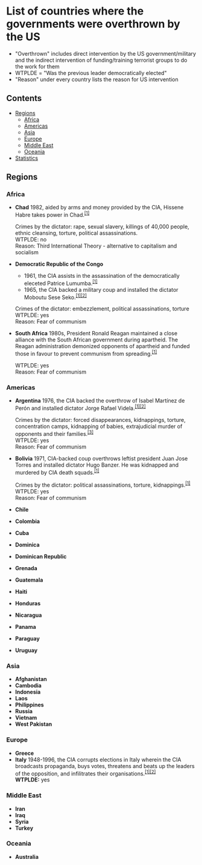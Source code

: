# List of countries where the governments were overthrown by the US

* "Overthrown" includes direct intervention by the US government/military and the indirect intervention of funding/training terrorist groups to do the work for them
* WTPLDE = "Was the previous leader democratically elected"
* "Reason" under every country lists the reason for US intervention

## Contents

- [Regions](#regions)
  * [Africa](#africa)
  * [Americas](#americas)
  * [Asia](#asia)
  * [Europe](#europe)
  * [Middle East](#middle-east)
  * [Oceania](#oceania)
- [Statistics](#statistics)
  
## Regions

### Africa

- **Chad** 1982, aided by arms and money provided by the CIA, Hissene Habre takes power in Chad.<sup>[[1]](https://en.wikipedia.org/wiki/Hissène_Habré#Support_of_the_U.S._and_France)</sup>  

   Crimes by the dictator: rape, sexual slavery, killings of 40,000 people, ethnic cleansing, torture, political assassinations.  
   WTPLDE: no  
   Reason: Third International Theory - alternative to capitalism and socialism
- **Democratic Republic of the Congo**
  *  1961, the CIA assists in the assassination of the democratically eleceted Patrice Lumumba.<sup>[[1]](https://en.wikipedia.org/wiki/Patrice_Lumumba#United_States_involvement)</sup>
  * 1965, the CIA backed a military coup and installed the dictator Moboutu Sese Seko.<sup>[[1]](https://en.wikipedia.org/wiki/CIA_activities_in_the_Democratic_Republic_of_the_Congo)[[2]](https://en.wikipedia.org/wiki/Mobutu_Sese_Seko#Coalition_government)</sup>
  
  Crimes of the dictator: embezzlement, political assassinations, torture  
  WTPLDE: yes  
  Reason: Fear of communism
- **South Africa** 1980s, President Ronald Reagan maintained a close alliance with the South African government during apartheid. The Reagan administration demonized opponents of apartheid and funded those in favour to prevent communism from spreading.<sup>[[1]](https://www.salon.com/2011/02/05/ronald_reagan_apartheid_south_africa/)</sup>

  WTPLDE: yes  
  Reason: Fear of communism


### Americas

- **Argentina** 1976, the CIA backed the overthrow of Isabel Martínez de Perón and installed dictator Jorge Rafael Videla.<sup>[[1]](https://en.wikipedia.org/wiki/Isabel_Martínez_de_Perón)[[2]](https://en.wikipedia.org/wiki/Operation_Condor#Antecedents:_The_1970s)</sup>

  Crimes by the dictator: forced disappearances, kidnappings, torture, concentration camps, kidnapping of babies, extrajudicial murder of opponents and their families.<sup>[[3]](https://en.wikipedia.org/wiki/Jorge_Rafael_Videla)</sup>  
  WTPLDE: yes  
  Reason: Fear of communism
- **Bolivia** 1971, CIA-backed coup overthrows leftist president Juan Jose Torres and installed dictator Hugo Banzer. He was kidnapped and murdered by CIA death squads.<sup>[[1]](https://en.wikipedia.org/wiki/Operation_Condor#Antecedents:_The_1970s)</sup>

  Crimes by the dictator: political assassinations, torture, kidnappings.<sup>[[1]](https://en.wikipedia.org/wiki/Hugo_Banzer)</sup>  
  WTPLDE: yes  
  Reason: Fear of communism
- **Chile**
- **Colombia**
- **Cuba**
- **Dominica**
- **Dominican Republic**
- **Grenada**
- **Guatemala**
- **Haiti**
- **Honduras**
- **Nicaragua**
- **Panama**
- **Paraguay**
- **Uruguay**


### Asia

- **Afghanistan**
- **Cambodia**
- **Indonesia**
- **Laos**
- **Philippines**
- **Russia**
- **Vietnam**
- **West Pakistan**


### Europe

- **Greece**
- **Italy** 1948-1996, the CIA corrupts elections in Italy wherein the CIA broadcasts propaganda, buys votes, threatens and beats up the leaders of the opposition, and infilitrates their organisations.<sup>[[1]](https://en.wikipedia.org/wiki/CIA_activities_in_Italy)</sup><sup>[[2]](https://en.wikipedia.org/wiki/Italian_general_election,_1948#Superpower_influence)</sup>  
   **WTPLDE:** yes


### Middle East

- **Iran**
- **Iraq**
- **Syria**
- **Turkey**


### Oceania

- **Australia**
